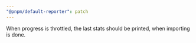 ```yaml
---
"@pnpm/default-reporter": patch
---
```


When progress is throttled, the last stats should be printed, when importing is done.

